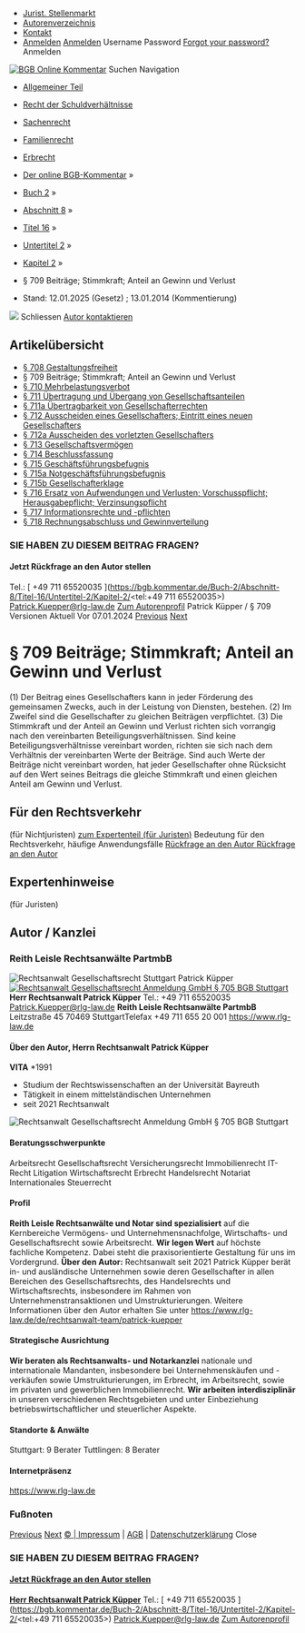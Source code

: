   * [Jurist. Stellenmarkt](https://bgb.kommentar.de/Buch-2/Abschnitt-8/Titel-16/Untertitel-2/Kapitel-2/</job-board> "Jurist. Stellenmarkt")
  * [Autorenverzeichnis](https://bgb.kommentar.de/Buch-2/Abschnitt-8/Titel-16/Untertitel-2/Kapitel-2/</Autorenverzeichnis> "Autorenverzeichnis")
  * [Kontakt](https://bgb.kommentar.de/Buch-2/Abschnitt-8/Titel-16/Untertitel-2/Kapitel-2/</Kontakt>)
  * [Anmelden](https://bgb.kommentar.de/Buch-2/Abschnitt-8/Titel-16/Untertitel-2/Kapitel-2/<#login> "show login form") [Anmelden](https://bgb.kommentar.de/Buch-2/Abschnitt-8/Titel-16/Untertitel-2/Kapitel-2/<#> "hide login form") Username Password
[Forgot your password?](https://bgb.kommentar.de/Buch-2/Abschnitt-8/Titel-16/Untertitel-2/Kapitel-2/</user/forgotpassword>) Anmelden 


[![BGB Online Kommentar](https://bgb.kommentar.de/extension/bgb/design/bgb/images/logo.png)](https://bgb.kommentar.de/Buch-2/Abschnitt-8/Titel-16/Untertitel-2/Kapitel-2/</> "BGB Online Kommentar")
Suchen
Navigation
  * [Allgemeiner Teil](https://bgb.kommentar.de/Buch-2/Abschnitt-8/Titel-16/Untertitel-2/Kapitel-2/</Buch-1>)
  * [Recht der Schuldverhältnisse](https://bgb.kommentar.de/Buch-2/Abschnitt-8/Titel-16/Untertitel-2/Kapitel-2/</Buch-2>)
  * [Sachenrecht](https://bgb.kommentar.de/Buch-2/Abschnitt-8/Titel-16/Untertitel-2/Kapitel-2/</Buch-3>)
  * [Familienrecht](https://bgb.kommentar.de/Buch-2/Abschnitt-8/Titel-16/Untertitel-2/Kapitel-2/</Buch-4>)
  * [Erbrecht](https://bgb.kommentar.de/Buch-2/Abschnitt-8/Titel-16/Untertitel-2/Kapitel-2/</Buch-5>)


  * [Der online BGB-Kommentar](https://bgb.kommentar.de/Buch-2/Abschnitt-8/Titel-16/Untertitel-2/Kapitel-2/</>) »
  * [Buch 2](https://bgb.kommentar.de/Buch-2/Abschnitt-8/Titel-16/Untertitel-2/Kapitel-2/</Buch-2>) »
  * [Abschnitt 8](https://bgb.kommentar.de/Buch-2/Abschnitt-8/Titel-16/Untertitel-2/Kapitel-2/</Buch-2/Abschnitt-8>) »
  * [Titel 16](https://bgb.kommentar.de/Buch-2/Abschnitt-8/Titel-16/Untertitel-2/Kapitel-2/</Buch-2/Abschnitt-8/Titel-16>) »
  * [Untertitel 2](https://bgb.kommentar.de/Buch-2/Abschnitt-8/Titel-16/Untertitel-2/Kapitel-2/</Buch-2/Abschnitt-8/Titel-16/Untertitel-2>) »
  * [Kapitel 2](https://bgb.kommentar.de/Buch-2/Abschnitt-8/Titel-16/Untertitel-2/Kapitel-2/</Buch-2/Abschnitt-8/Titel-16/Untertitel-2/Kapitel-2>) »
  * § 709 Beiträge; Stimmkraft; Anteil an Gewinn und Verlust 
  * Stand: 12.01.2025 (Gesetz) ; 13.01.2014 (Kommentierung) 


![](https://vg01.met.vgwort.de/na/1c9909529ead4f509072c06d9081a7d5)
Schliessen 
[ Autor kontaktieren ](https://bgb.kommentar.de/Buch-2/Abschnitt-8/Titel-16/Untertitel-2/Kapitel-2/<#autorKanzlei28588>)
## Artikelübersicht
  * [ § 708 Gestaltungsfreiheit ](https://bgb.kommentar.de/Buch-2/Abschnitt-8/Titel-16/Untertitel-2/Kapitel-2/</Buch-2/Abschnitt-8/Titel-16/Untertitel-2/Kapitel-2/Gestaltungsfreiheit>)
  * § 709 Beiträge; Stimmkraft; Anteil an Gewinn und Verlust 
  * [ § 710 Mehrbelastungsverbot ](https://bgb.kommentar.de/Buch-2/Abschnitt-8/Titel-16/Untertitel-2/Kapitel-2/</Buch-2/Abschnitt-8/Titel-16/Untertitel-2/Kapitel-2/Mehrbelastungsverbot>)
  * [ § 711 Übertragung und Übergang von Gesellschaftsanteilen ](https://bgb.kommentar.de/Buch-2/Abschnitt-8/Titel-16/Untertitel-2/Kapitel-2/</Buch-2/Abschnitt-8/Titel-16/Untertitel-2/Kapitel-2/Uebertragung-und-Uebergang-von-Gesellschaftsanteilen>)
  * [ § 711a Übertragbarkeit von Gesellschafterrechten ](https://bgb.kommentar.de/Buch-2/Abschnitt-8/Titel-16/Untertitel-2/Kapitel-2/</Buch-2/Abschnitt-8/Titel-16/Untertitel-2/Kapitel-2/Uebertragbarkeit-von-Gesellschafterrechten>)
  * [ § 712 Ausscheiden eines Gesellschafters; Eintritt eines neuen Gesellschafters ](https://bgb.kommentar.de/Buch-2/Abschnitt-8/Titel-16/Untertitel-2/Kapitel-2/</Buch-2/Abschnitt-8/Titel-16/Untertitel-2/Kapitel-2/Ausscheiden-eines-Gesellschafters-Eintritt-eines-neuen-Gesellschafters>)
  * [ § 712a Ausscheiden des vorletzten Gesellschafters ](https://bgb.kommentar.de/Buch-2/Abschnitt-8/Titel-16/Untertitel-2/Kapitel-2/</Buch-2/Abschnitt-8/Titel-16/Untertitel-2/Kapitel-2/Ausscheiden-des-vorletzten-Gesellschafters>)
  * [ § 713 Gesellschaftsvermögen ](https://bgb.kommentar.de/Buch-2/Abschnitt-8/Titel-16/Untertitel-2/Kapitel-2/</Buch-2/Abschnitt-8/Titel-16/Untertitel-2/Kapitel-2/Gesellschaftsvermoegen>)
  * [ § 714 Beschlussfassung ](https://bgb.kommentar.de/Buch-2/Abschnitt-8/Titel-16/Untertitel-2/Kapitel-2/</Buch-2/Abschnitt-8/Titel-16/Untertitel-2/Kapitel-2/Beschlussfassung>)
  * [ § 715 Geschäftsführungsbefugnis ](https://bgb.kommentar.de/Buch-2/Abschnitt-8/Titel-16/Untertitel-2/Kapitel-2/</Buch-2/Abschnitt-8/Titel-16/Untertitel-2/Kapitel-2/Geschaeftsfuehrungsbefugnis>)
  * [ § 715a Notgeschäftsführungsbefugnis ](https://bgb.kommentar.de/Buch-2/Abschnitt-8/Titel-16/Untertitel-2/Kapitel-2/</Buch-2/Abschnitt-8/Titel-16/Untertitel-2/Kapitel-2/Notgeschaeftsfuehrungsbefugnis>)
  * [ § 715b Gesellschafterklage ](https://bgb.kommentar.de/Buch-2/Abschnitt-8/Titel-16/Untertitel-2/Kapitel-2/</Buch-2/Abschnitt-8/Titel-16/Untertitel-2/Kapitel-2/Gesellschafterklage>)
  * [ § 716 Ersatz von Aufwendungen und Verlusten; Vorschusspflicht; Herausgabepflicht; Verzinsungspflicht ](https://bgb.kommentar.de/Buch-2/Abschnitt-8/Titel-16/Untertitel-2/Kapitel-2/</Buch-2/Abschnitt-8/Titel-16/Untertitel-2/Kapitel-2/Ersatz-von-Aufwendungen-und-Verlusten-Vorschusspflicht-Herausgabepflicht-Verzinsungspflicht>)
  * [ § 717 Informationsrechte und -pflichten ](https://bgb.kommentar.de/Buch-2/Abschnitt-8/Titel-16/Untertitel-2/Kapitel-2/</Buch-2/Abschnitt-8/Titel-16/Untertitel-2/Kapitel-2/Informationsrechte-und-pflichten>)
  * [ § 718 Rechnungsabschluss und Gewinnverteilung ](https://bgb.kommentar.de/Buch-2/Abschnitt-8/Titel-16/Untertitel-2/Kapitel-2/</Buch-2/Abschnitt-8/Titel-16/Untertitel-2/Kapitel-2/Rechnungsabschluss-und-Gewinnverteilung>)


### SIE HABEN ZU DIESEM BEITRAG FRAGEN?
####  Jetzt Rückfrage an den Autor stellen 
Tel.: [ +49 711 65520035 ](https://bgb.kommentar.de/Buch-2/Abschnitt-8/Titel-16/Untertitel-2/Kapitel-2/<tel:+49 711 65520035>) Patrick.Kuepper@rlg-law.de [Zum Autorenprofil](https://bgb.kommentar.de/Buch-2/Abschnitt-8/Titel-16/Untertitel-2/Kapitel-2/<#autorKanzlei28588>)
Patrick Küpper / § 709 
Versionen  Aktuell Vor 07.01.2024
[Previous](https://bgb.kommentar.de/Buch-2/Abschnitt-8/Titel-16/Untertitel-2/Kapitel-2/</Buch-2/Abschnitt-8/Titel-16/Untertitel-2/Kapitel-2/Gestaltungsfreiheit> "§ 708 Gestaltungsfreiheit") [Next](https://bgb.kommentar.de/Buch-2/Abschnitt-8/Titel-16/Untertitel-2/Kapitel-2/</Buch-2/Abschnitt-8/Titel-16/Untertitel-2/Kapitel-2/Mehrbelastungsverbot> "§ 710 Mehrbelastungsverbot")
# § 709 Beiträge; Stimmkraft; Anteil an Gewinn und Verlust
(1) Der Beitrag eines Gesellschafters kann in jeder Förderung des gemeinsamen Zwecks, auch in der Leistung von Diensten, bestehen.
(2) Im Zweifel sind die Gesellschafter zu gleichen Beiträgen verpflichtet.
(3) Die Stimmkraft und der Anteil an Gewinn und Verlust richten sich vorrangig nach den vereinbarten Beteiligungsverhältnissen. Sind keine Beteiligungsverhältnisse vereinbart worden, richten sie sich nach dem Verhältnis der vereinbarten Werte der Beiträge. Sind auch Werte der Beiträge nicht vereinbart worden, hat jeder Gesellschafter ohne Rücksicht auf den Wert seines Beitrags die gleiche Stimmkraft und einen gleichen Anteil am Gewinn und Verlust.
## Für den Rechtsverkehr 
(für Nichtjuristen)
[zum Expertenteil (für Juristen)](https://bgb.kommentar.de/Buch-2/Abschnitt-8/Titel-16/Untertitel-2/Kapitel-2/<#expertenhinweise>)
Bedeutung für den Rechtsverkehr, häufige Anwendungsfälle
[ Rückfrage an den Autor ](https://bgb.kommentar.de/Buch-2/Abschnitt-8/Titel-16/Untertitel-2/Kapitel-2/<#autorKanzlei28588>) [ Rückfrage an den Autor ](https://bgb.kommentar.de/Buch-2/Abschnitt-8/Titel-16/Untertitel-2/Kapitel-2/<#autorKanzlei28588>)
## Expertenhinweise
(für Juristen)
## Autor / Kanzlei
### Reith Leisle Rechtsanwälte PartmbB
![Rechtsanwalt Gesellschaftsrecht Stuttgart Patrick Küpper](https://bgb.kommentar.de/var/bgb_online/storage/images/users/author/patrick-kuepper/538191-1-ger-DE/Patrick-Kuepper_profilelogo.jpg)
[ ![Rechtsanwalt Gesellschaftsrecht Anmeldung GmbH § 705 BGB Stuttgart](https://bgb.kommentar.de/var/bgb_online/storage/images/companies/reith-leisle-rechtsanwaelte-partmbb/538176-3-ger-DE/Reith-Leisle-Rechtsanwaelte-PartmbB_large.png) ](https://bgb.kommentar.de/Buch-2/Abschnitt-8/Titel-16/Untertitel-2/Kapitel-2/<https:/www.rlg-law.de>)
**Herr Rechtsanwalt Patrick Küpper** Tel.: +49 711 65520035 Patrick.Kuepper@rlg-law.de
**Reith Leisle Rechtsanwälte PartmbB**
Leitzstraße 45 70469 StuttgartTelefax +49 711 655 20 001
<https://www.rlg-law.de>
####  Über den Autor, Herrn Rechtsanwalt Patrick Küpper 
**VITA**
*1991
  * Studium der Rechtswissenschaften an der Universität Bayreuth
  * Tätigkeit in einem mittelständischen Unternehmen
  * seit 2021 Rechtsanwalt


![Rechtsanwalt Gesellschaftsrecht Anmeldung GmbH § 705 BGB Stuttgart](https://bgb.kommentar.de/var/bgb_online/storage/images/companies/reith-leisle-rechtsanwaelte-partmbb/538176-3-ger-DE/Reith-Leisle-Rechtsanwaelte-PartmbB_large.png)
#### Beratungsschwerpunkte
Arbeitsrecht Gesellschaftsrecht Versicherungsrecht Immobilienrecht IT-Recht Litigation Wirtschaftsrecht Erbrecht Handelsrecht Notariat Internationales Steuerrecht
#### Profil
**Reith Leisle Rechtsanwälte und Notar sind spezialisiert** auf die Kernbereiche Vermögens- und Unternehmensnachfolge, Wirtschafts- und Gesellschaftsrecht sowie Arbeitsrecht.
**Wir legen Wert** auf höchste fachliche Kompetenz. Dabei steht die praxisorientierte Gestaltung für uns im Vordergrund.
**Über den Autor:** Rechtsanwalt seit 2021
Patrick Küpper berät in- und ausländische Unternehmen sowie deren Gesellschafter in allen Bereichen des Gesellschaftsrechts, des Handelsrechts und Wirtschaftsrechts, insbesondere im Rahmen von Unternehmenstransaktionen und Umstrukturierungen.
Weitere Informationen über den Autor erhalten Sie unter <https://www.rlg-law.de/de/rechtsanwalt-team/patrick-kuepper>
#### Strategische Ausrichtung
**Wir beraten als Rechtsanwalts- und Notarkanzlei** nationale und internationale Mandanten, insbesondere bei Unternehmenskäufen und -verkäufen sowie Umstrukturierungen, im Erbrecht, im Arbeitsrecht, sowie im privaten und gewerblichen Immobilienrecht.
**Wir arbeiten interdisziplinär** in unseren verschiedenen Rechtsgebieten und unter Einbeziehung betriebswirtschaftlicher und steuerlicher Aspekte.
#### Standorte & Anwälte
Stuttgart: 9 Berater
Tuttlingen: 8 Berater
#### Internetpräsenz
<https://www.rlg-law.de>
### Fußnoten
[Previous](https://bgb.kommentar.de/Buch-2/Abschnitt-8/Titel-16/Untertitel-2/Kapitel-2/</Buch-2/Abschnitt-8/Titel-16/Untertitel-2/Kapitel-2/Gestaltungsfreiheit> "§ 708 Gestaltungsfreiheit") [Next](https://bgb.kommentar.de/Buch-2/Abschnitt-8/Titel-16/Untertitel-2/Kapitel-2/</Buch-2/Abschnitt-8/Titel-16/Untertitel-2/Kapitel-2/Mehrbelastungsverbot> "§ 710 Mehrbelastungsverbot")
[© | Impressum](https://bgb.kommentar.de/Buch-2/Abschnitt-8/Titel-16/Untertitel-2/Kapitel-2/</Kontakt>) | [AGB](https://bgb.kommentar.de/Buch-2/Abschnitt-8/Titel-16/Untertitel-2/Kapitel-2/</AGB>) | [Datenschutzerklärung](https://bgb.kommentar.de/Buch-2/Abschnitt-8/Titel-16/Untertitel-2/Kapitel-2/</Datenschutzerklaerung-fuer-Leser>)
Close
### SIE HABEN ZU DIESEM BEITRAG FRAGEN?
####  [ Jetzt Rückfrage an den Autor stellen ](https://bgb.kommentar.de/Buch-2/Abschnitt-8/Titel-16/Untertitel-2/Kapitel-2/<#autorKanzlei28588>)
[ ](https://bgb.kommentar.de/Buch-2/Abschnitt-8/Titel-16/Untertitel-2/Kapitel-2/<#autorKanzlei28588>)
**[Herr Rechtsanwalt Patrick Küpper](https://bgb.kommentar.de/Buch-2/Abschnitt-8/Titel-16/Untertitel-2/Kapitel-2/<#autorKanzlei28588>)** Tel.: [ +49 711 65520035 ](https://bgb.kommentar.de/Buch-2/Abschnitt-8/Titel-16/Untertitel-2/Kapitel-2/<tel:+49 711 65520035>) Patrick.Kuepper@rlg-law.de [Zum Autorenprofil](https://bgb.kommentar.de/Buch-2/Abschnitt-8/Titel-16/Untertitel-2/Kapitel-2/<#autorKanzlei28588>)
